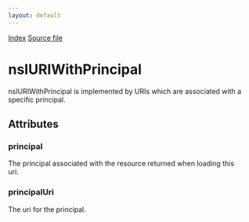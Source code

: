```yaml
---
layout: default
---
```

<div id='links'><a href="../index.html">Index</a>
<a href="http://dxr.mozilla.org/mozilla-central/source/netwerk/base/public/nsIURIWithPrincipal.idl">Source file</a>
</div>

# nsIURIWithPrincipal #
  
nsIURIWithPrincipal is implemented by URIs which are associated with a  
specific principal.  
  

## Attributes ##

### principal ###
  
The principal associated with the resource returned when loading this  
uri.  
  

### principalUri ###
  
The uri for the principal.  
  
